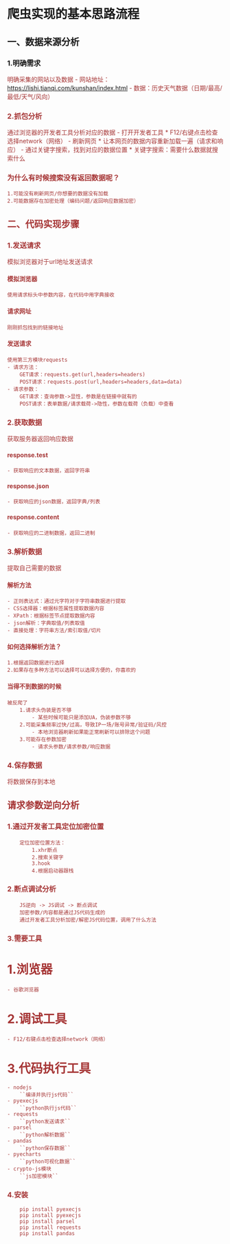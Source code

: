 # 爬虫实现的基本思路流程
## 一、数据来源分析
### 1.明确需求
<font color='#a63636'> 明确采集的网站以及数据 <font>
    - 网站地址：https://lishi.tianqi.com/kunshan/index.html
    - 数据：历史天气数据（日期/最高/最低/天气/风向）

### 2.抓包分析
<font color='#a63636'> 通过浏览器的开发者工具分析对应的数据 <font>
    - 打开开发者工具
        * F12/右键点击检查选择network（网络）
    - 刷新网页
        * 让本网页的数据内容重新加载一遍（请求和响应）
    - 通过关键字搜索，找到对应的数据位置
        * 关键字搜索：需要什么数据就搜索什么

### 为什么有时候搜索没有返回数据呢？
    1.可能没有刷新网页/你想要的数据没有加载
    2.可能数据存在加密处理（编码问题/返回响应数据加密）

## 二、代码实现步骤
### 1.发送请求
<font color='#a63636'> 模拟浏览器对于url地址发送请求 <font>

#### 模拟浏览器
    使用请求标头中参数内容，在代码中用字典接收

#### 请求网址
    刚刚抓包找到的链接地址

#### 发送请求
    使用第三方模块requests
    - 请求方法：
        GET请求：requests.get(url,headers=headers)
        POST请求：requests.post(url,headers=headers,data=data)
    - 请求参数：
        GET请求：查询参数->显性，参数是在链接中就有的
        POST请求：表单数据/请求载荷->隐性，参数在载荷（负载）中查看

### 2.获取数据
<font color='#a63636'> 获取服务器返回响应数据 <font>

#### response.test
    - 获取响应的文本数据，返回字符串
#### response.json
    - 获取响应的json数据，返回字典/列表
#### response.content
    - 获取响应的二进制数据，返回二进制

### 3.解析数据
<font color='#a63636'> 提取自己需要的数据 <font>

#### 解析方法
    - 正则表达式：通过元字符对于字符串数据进行提取
    - CSS选择器：根据标签属性提取数据内容
    - XPath：根据标签节点提取数据内容
    - json解析：字典取值/列表取值
    - 直接处理：字符串方法/索引取值/切片

#### 如何选择解析方法？
    1.根据返回数据进行选择
    2.如果存在多种方法可以选择可以选择方便的，你喜欢的

#### 当得不到数据的时候
    被反爬了
        1.请求头伪装是否不够
            - 某些时候可能只是添加UA，伪装参数不够
        2.可能采集频率过快/过高，导致IP一场/账号异常/验证码/风控
            - 本地浏览器刷新如果能正常刷新可以排除这个问题
        3.可能存在参数加密
            - 请求头参数/请求参数/响应数据

### 4.保存数据
<font color='#a63636'> 将数据保存到本地 <font>

## 请求参数逆向分析
### 1.通过开发者工具定位加密位置
        定位加密位置方法：
            1.xhr断点
            2.搜索关键字
            3.hook
            4.根据启动器跟栈
            
### 2.断点调试分析
        JS逆向 -> JS调试 -> 断点调试
        加密参数/内容都是通过JS代码生成的
        通过开发者工具分析加密/解密JS代码位置，调用了什么方法

### 3.需要工具
# 1.浏览器
    - 谷歌浏览器

# 2.调试工具
    - F12/右键点击检查选择network（网络）

# 3.代码执行工具
    - nodejs
        ``编译并执行js代码``
    - pyexecjs
        ``python执行js代码``
    - requests
        ``python发送请求``
    - parsel
        ``python解析数据``
    - pandas
        ``python保存数据``
    - pyecharts
        ``python可视化数据``
    - crypto-js模块
        ``js加密模块``

### 4.安装
        pip install pyexecjs
        pip install pyexecjs
        pip install parsel
        pip install requests
        pip install pandas